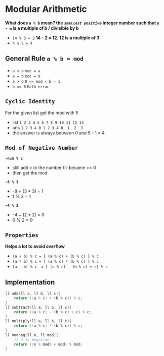 # Modular Arithmetic
**What does `a % b` mean? the *`smallest positive`* integer number such that `a - m` is a multiple of b / divisible by b**

- `14 % 3 = 2` **14 - 2 = 12. 12 is a multiple of 3**
- `4 % 5 = 4`

## General Rule `a % b = mod`
- `a < b` `mod = a`
- `a = b` `mod = 0`
- `a > b` `0 <= mod < b - 1`
- `b == 0` `Math error`

## `Cyclic Identity`
For the given list get the mod with 5

- list `1 2 3 4 5 6 7 8 9 10 11 12 13`
- ans  `1 2 3 4 0 1 2 3 4 0  1  2  3`
- the answer is always between 0 and 5 - 1 = 4

## `Mod of Negative Number`
**`-num % c`**
- still add c to the number till became >= 0
- then get the mod

**`-8 % 3`**
- -8 + (3 * 3) = 1
- 1 % 3 = 1

**`-4 % 2`**
- -4 + (2 * 2) = 0
- 0 % 2 = 0

  

## `Properties`
**Helps a lot to avoid overflow**
- `(a + b) % c = [ (a % c) + (b % c) ] % c`
- `(a * b) % c = [ (a % c) * (b % c) ] % c`
- `(a - b) % c  = [ (a % c) - (b % c) + c] % c`

## Implementation
```cpp
ll add(ll a, ll b, ll c){
    return ((a % c) + (b % c)) % c;
}
ll subtract(ll a, ll b, ll c){
    return ((a % c) - (b % c) + c) % c;
}
ll multiply(ll a, ll b, ll c){
    return ((a % c) * (b % c)) % c;
}
ll modneg(ll n, ll mod){
    // n is negative
    return ((n % mod) + mod) % mod;
}
```
